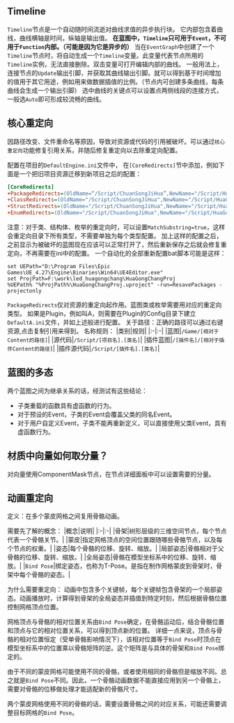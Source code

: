 ## Timeline
`Timeline`节点是一个自动随时间流逝对曲线求值的异步执行块。
它内部包含着曲线，曲线横轴是时间，纵轴是输出值。
**在蓝图中，`Timeline`只可用于`Event`，不可用于`Function`内部。（可能是因为它是异步的）**
当在`EventGraph`中创建了一个`Timeline`节点时，将自动生成一个`Timeline`变量。此变量代表节点所用的`Timeline`实例，无法直接删除。双击变量可打开编辑内部的曲线。
一般用法上，连接节点的`Update`输出引脚，并获取其曲线输出引脚。就可以得到基于时间增加的值用于其它用途，例如用来做数据插值的比例。（节点内可创建多条曲线，每条曲线会生成一个输出引脚）
选中曲线的关键点可以设置点两侧线段的连接方式，一般选`Auto`即可形成较流畅的曲线。

## 核心重定向
因路径改变、文件重命名等原因，导致对资源或代码的引用被破坏。可以通过`核心重定向`功能修复引用关系，并随后修复重定向以去除重定向配置。
<!--more-->
配置在项目的`DefaultEngine.ini`文件中，
在`[CoreRedirects]`节中添加，例如下面是一个把旧项目资源迁移到新项目之后的配置：
```ini
[CoreRedirects]
+PackageRedirects=(OldName=“/Script/ChuanSongJiHua”,NewName="/Script/HuaGongChangProj")
+ClassRedirects=(OldName="/Script/ChuanSongJiHua",NewName="/Script/HuaGongChangProj", MatchSubstring=true)
+StructRedirects=(OldName="/Script/ChuanSongJiHua",NewName="/Script/HuaGongChangProj", MatchSubstring=true)
+EnumRedirects=(OldName="/Script/ChuanSongJiHua",NewName="/Script/HuaGongChangProj", MatchSubstring=true)
```
注意：对于类、结构体、枚举的重定向时，可以设置`MatchSubstring=true`，这样会重定向目录下所有类型，不需要单独为每个类型配置。
加上这样的配置之后，之前显示为被破坏的蓝图现在应该可以正常打开了，然后重新保存之后就会修复重定向，不再需要在ini中的配置。
一个自动化的全部重新配置bat脚本可能是这样：
```shell
set UEPath="D:\Program Files\Epic Games\UE_4.27\Engine\Binaries\Win64\UE4Editor.exe"
set ProjPath=F:\work\led_huagongchang\HuaGongChangProj
%UEPath% "%ProjPath%\HuaGongChangProj.uproject" -run=ResavePackages -projectonly
```
`PackageRedirects`仅对资源的重定向起作用。蓝图类或枚举需要用对应的重定向类型。
如果是Plugin，例如叫A，则需要在Plugin的Config目录下建立`DefaultA.ini`文件，并如上述般进行配置。
关于路径：正确的路径可以通过右键资源,点击复制引用来得到。
名称规则：
|类别|规则|
|:-|:-|
|蓝图|`/Game/[相对于Content的路径]`|
|源代码|`/Script/[项目名].[类名]`|
|插件蓝图|`/[插件名]/[相对于插件Content的路径]`|
|插件源代码|`/Script/[插件名].[类名]`|

## 蓝图的多态
两个蓝图之间为继承关系的话，经测试有这些结论：
- 子类重载的函数具有虚函数的行为。
- 对于预设的Event，子类的Event会覆盖父类的同名Event。
- 对于用户自定义Event，子类不能再重新定义，可以直接使用父类Event，具有虚函数行为。

## 材质中向量如何取分量？
对向量使用ComponentMask节点，在节点详细面板中可以设置需要的分量。

## 动画重定向
定义：在多个蒙皮网格之间复用骨骼动画。

需要先了解的概念：
|概念|说明|
|:-|:-|
|骨架|树形层级的三维空间节点，每个节点代表一个骨骼关节。|
|蒙皮|指定网格顶点的空间位置跟随哪些骨骼节点，以及每个节点的权重。|
|姿态|每个骨骼的位移、旋转、缩放。|
|局部姿态|骨骼相对于父骨骼的位移、旋转、缩放。|
|全局姿态|骨骼在模型坐标系中的位移、旋转、缩放。|
|`Bind Pose`|绑定姿态，也称为T-Pose。是指在制作网格蒙皮到骨架时，骨架中每个骨骼的姿态。|

为什么需要重定向：
动画中包含多个关键帧，每个关键帧包含骨架的一个局部姿态。动画播放时，计算得到骨架的全局姿态并插值到特定时刻，然后根据骨骼位置控制网格顶点位置。

网格顶点与骨骼的相对位置关系由`Bind Pose`确定，在骨骼运动后，结合骨骼位置和顶点与它的相对位置关系，可以得到顶点新的位置。
详细一点来说，顶点与骨骼的相对位置恒定（受单骨骼影响情况下），该相对位置等于`Bind Pose`时顶点在模型坐标系中的位置乘以骨骼矩阵的逆。这个矩阵是与具体的骨架和`Bind Pose`绑定的。

由于不同的蒙皮网格可能使用不同的骨骼，或者使用相同的骨骼但是缩放不同。总之就是`Bind Pose`不同。因此，一个骨骼动画数据不能直接应用到另一个骨骼上，需要对骨骼的位移做处理才能适配新的骨骼尺寸。

两个蒙皮网格使用不同的骨骼的话，需要设置骨骼之间的对应关系，可能还需要调整目标网格的`Bind Pose`。

